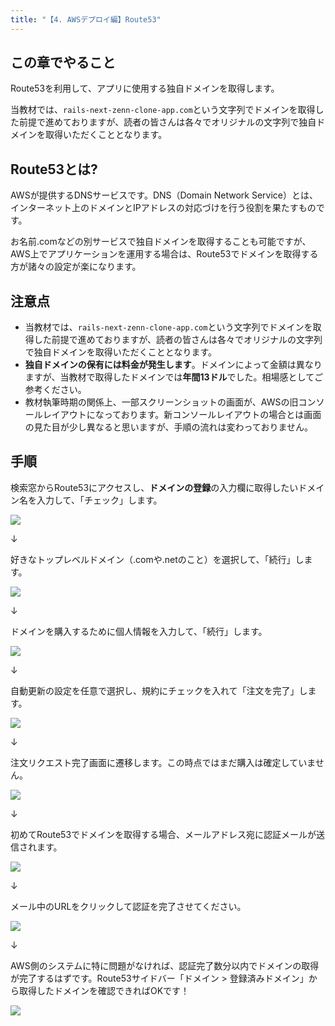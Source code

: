 ```yaml
---
title: "【4. AWSデプロイ編】Route53"
---
```


## この章でやること

Route53を利用して、アプリに使用する独自ドメインを取得します。

当教材では、`rails-next-zenn-clone-app.com`という文字列でドメインを取得した前提で進めておりますが、読者の皆さんは各々でオリジナルの文字列で独自ドメインを取得いただくこととなります。

## Route53とは?

AWSが提供するDNSサービスです。DNS（Domain Network Service）とは、インターネット上のドメインとIPアドレスの対応づけを行う役割を果たすものです。

お名前.comなどの別サービスで独自ドメインを取得することも可能ですが、AWS上でアプリケーションを運用する場合は、Route53でドメインを取得する方が諸々の設定が楽になります。

## 注意点

- 当教材では、`rails-next-zenn-clone-app.com`という文字列でドメインを取得した前提で進めておりますが、読者の皆さんは各々でオリジナルの文字列で独自ドメインを取得いただくこととなります。
- **独自ドメインの保有には料金が発生します**。ドメインによって金額は異なりますが、当教材で取得したドメインでは**年間13ドル**でした。相場感としてご参考ください。
- 教材執筆時期の関係上、一部スクリーンショットの画面が、AWSの旧コンソールレイアウトになっております。新コンソールレイアウトの場合とは画面の見た目が少し異なると思いますが、手順の流れは変わっておりません。

## 手順

検索窓からRoute53にアクセスし、**ドメインの登録**の入力欄に取得したいドメイン名を入力して、「チェック」します。

![](https://storage.googleapis.com/zenn-user-upload/30d85c6e695b-20230506.png)

↓

好きなトップレベルドメイン（.comや.netのこと）を選択して、「続行」します。

![](https://storage.googleapis.com/zenn-user-upload/c4d9b06be231-20230506.png)

↓

ドメインを購入するために個人情報を入力して、「続行」します。

![](https://storage.googleapis.com/zenn-user-upload/f082285bb822-20230506.png)

↓

自動更新の設定を任意で選択し、規約にチェックを入れて「注文を完了」します。

![](https://storage.googleapis.com/zenn-user-upload/3cbb5d0b52f1-20230506.png)

↓

注文リクエスト完了画面に遷移します。この時点ではまだ購入は確定していません。

![](https://storage.googleapis.com/zenn-user-upload/4f4861533273-20230506.png)

↓

初めてRoute53でドメインを取得する場合、メールアドレス宛に認証メールが送信されます。

![](https://storage.googleapis.com/zenn-user-upload/acd054bc6658-20230506.png)

↓

メール中のURLをクリックして認証を完了させてください。

![](https://storage.googleapis.com/zenn-user-upload/b9c6e12117a7-20230506.png)

↓

AWS側のシステムに特に問題がなければ、認証完了数分以内でドメインの取得が完了するはずです。Route53サイドバー「ドメイン > 登録済みドメイン」から取得したドメインを確認できればOKです！

![](https://storage.googleapis.com/zenn-user-upload/4bee59554b47-20230816.png)
